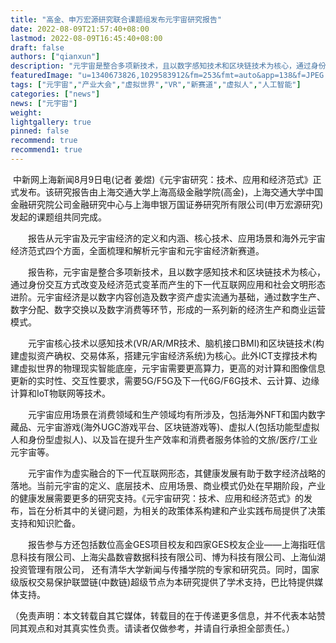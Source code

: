 ```yaml
---
title: "高金、申万宏源研究联合课题组发布元宇宙研究报告"
date: 2022-08-09T21:57:40+08:00
lastmod: 2022-08-09T16:45:40+08:00
draft: false
authors: ["qianxun"]
description: "元宇宙是整合多项新技术，且以数字感知技术和区块链技术为核心，通过身份交互方式改变及经济范式变革而产生的下一代互联网应用和社会文明形态进阶。元宇宙经济是以数字内容创造及数字资产虚实流通为基础，通过数字生产、数字分配、数字交换以及数字消费等环节，形成的一系列新的经济生产和商业运营模式。"
featuredImage: "u=1340673826,1029583912&fm=253&fmt=auto&app=138&f=JPEG.webp_副本.jpg"
tags: ["元宇宙","产业大会","虚拟世界","VR","新赛道","虚拟人","人工智能"]
categories: ["news"]
news: ["元宇宙"]
weight: 
lightgallery: true
pinned: false
recommend: true
recommend1: true
---
```




​        中新网上海新闻8月9日电(记者 姜煜)《元宇宙研究：技术、应用和经济范式》正式发布。该研究报告由上海交通大学上海高级金融学院(高金)，上海交通大学中国金融研究院公司金融研究中心与上海申银万国证券研究所有限公司(申万宏源研究)发起的课题组共同完成。

　　报告从元宇宙及元宇宙经济的定义和内涵、核心技术、应用场景和海外元宇宙经济范式四个方面，全面梳理和解析元宇宙和元宇宙经济新赛道。

　　报告称，元宇宙是整合多项新技术，且以数字感知技术和区块链技术为核心，通过身份交互方式改变及经济范式变革而产生的下一代互联网应用和社会文明形态进阶。元宇宙经济是以数字内容创造及数字资产虚实流通为基础，通过数字生产、数字分配、数字交换以及数字消费等环节，形成的一系列新的经济生产和商业运营模式。

　　元宇宙核心技术以感知技术(VR/AR/MR技术、脑机接口BMI)和区块链技术(构建虚拟资产确权、交易体系，搭建元宇宙经济系统)为核心。此外ICT支撑技术构建虚拟世界的物理现实智能底座，元宇宙需要更高算力，更高的对计算和图像信息更新的实时性、交互性要求，需要5G/F5G及下一代6G/F6G技术、云计算、边缘计算和IoT物联网等技术。

　　元宇宙应用场景在消费领域和生产领域均有所涉及，包括海外NFT和国内数字藏品、元宇宙游戏(海外UGC游戏平台、区块链游戏等)、虚拟人(包括功能型虚拟人和身份型虚拟人)、以及旨在提升生产效率和消费者服务体验的文旅/医疗/工业元宇宙等。

　　元宇宙作为虚实融合的下一代互联网形态，其健康发展有助于数字经济战略的落地。当前元宇宙的定义、底层技术、应用场景、商业模式仍处在早期阶段，产业的健康发展需要更多的研究支持。《元宇宙研究：技术、应用和经济范式》的发布，旨在分析其中的关键问题，为相关的政策体系构建和产业实践布局提供了决策支持和知识贮备。

　　报告参与方还包括数位高金GES项目校友和四家GES校友企业——上海指旺信息科技有限公司、上海尖晶数睿数据科技有限公司、博为科技有限公司、上海仙湖投资管理有限公司， 还有清华大学新闻与传播学院的专家和研究员。同时，国家级版权交易保护联盟链(中数链)超级节点为本研究提供了学术支持，巴比特提供媒体支持。

（免责声明：本文转载自其它媒体，转载目的在于传递更多信息，并不代表本站赞同其观点和对其真实性负责。请读者仅做参考，并请自行承担全部责任。）